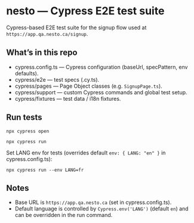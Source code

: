 # nesto — Cypress E2E test suite

Cypress-based E2E test suite for the signup flow used at `https://app.qa.nesto.ca/signup`.

## What’s in this repo
- cypress.config.ts — Cypress configuration (baseUrl, specPattern, env defaults).
- cypress/e2e — test specs (.cy.ts).
- cypress/pages — Page Object classes (e.g. `SignupPage.ts`).
- cypress/support — custom Cypress commands and global test setup.
- cypress/fixtures — test data / i18n fixtures.

## Run tests

`npx cypress open`

`npx cypress run`

Set LANG env for tests (overrides default `env: { LANG: "en" }` in cypress.config.ts):

`npx cypress run --env LANG=fr`


## Notes
- Base URL is `https://app.qa.nesto.ca` (set in cypress.config.ts).
- Default language is controlled by `Cypress.env('LANG')` (default `en`) and can be overridden in the run command.
